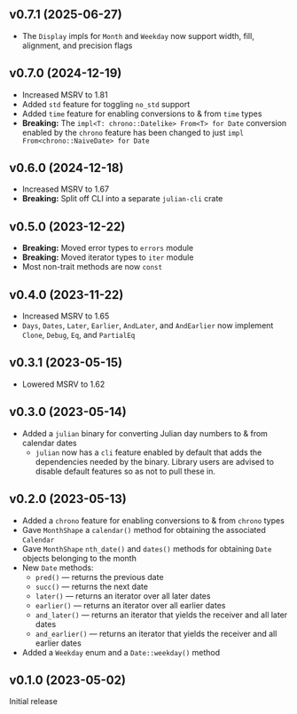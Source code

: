 v0.7.1 (2025-06-27)
-------------------
- The `Display` impls for `Month` and `Weekday` now support width, fill,
  alignment, and precision flags

v0.7.0 (2024-12-19)
-------------------
- Increased MSRV to 1.81
- Added `std` feature for toggling `no_std` support
- Added `time` feature for enabling conversions to & from `time` types
- **Breaking:** The `impl<T: chrono::Datelike> From<T> for Date` conversion
  enabled by the `chrono` feature has been changed to just `impl
  From<chrono::NaiveDate> for Date`

v0.6.0 (2024-12-18)
-------------------
- Increased MSRV to 1.67
- **Breaking:** Split off CLI into a separate `julian-cli` crate

v0.5.0 (2023-12-22)
-------------------
- **Breaking:** Moved error types to `errors` module
- **Breaking:** Moved iterator types to `iter` module
- Most non-trait methods are now `const`

v0.4.0 (2023-11-22)
-------------------
- Increased MSRV to 1.65
- `Days`, `Dates`, `Later`, `Earlier`, `AndLater`, and `AndEarlier` now
  implement `Clone`, `Debug`, `Eq`, and `PartialEq`

v0.3.1 (2023-05-15)
-------------------
- Lowered MSRV to 1.62

v0.3.0 (2023-05-14)
-------------------
- Added a `julian` binary for converting Julian day numbers to & from calendar
  dates
    - `julian` now has a `cli` feature enabled by default that adds the
      dependencies needed by the binary.  Library users are advised to disable
      default features so as not to pull these in.

v0.2.0 (2023-05-13)
-------------------
- Added a `chrono` feature for enabling conversions to & from `chrono` types
- Gave `MonthShape` a `calendar()` method for obtaining the associated
  `Calendar`
- Gave `MonthShape` `nth_date()` and `dates()` methods for obtaining `Date`
  objects belonging to the month
- New `Date` methods:
    - `pred()` — returns the previous date
    - `succ()` — returns the next date
    - `later()` — returns an iterator over all later dates
    - `earlier()` — returns an iterator over all earlier dates
    - `and_later()` — returns an iterator that yields the receiver and all
      later dates
    - `and_earlier()` — returns an iterator that yields the receiver and all
      earlier dates
- Added a `Weekday` enum and a `Date::weekday()` method

v0.1.0 (2023-05-02)
-------------------
Initial release
